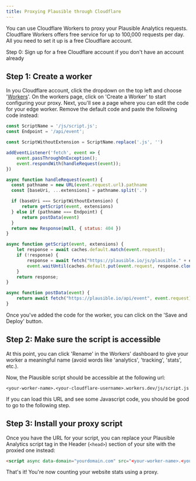 ```yaml
---
title: Proxying Plausible through Cloudflare
---
```


You can use Cloudflare Workers to proxy your Plausible Analytics requests. Cloudflare Workers offers free service for up to 100,000 requests per day.
All you need to set it up is a free Cloudflare account.

Step 0: Sign up for a free Cloudflare account if you don't have an account already

## Step 1: Create a worker

In you Cloudflare account, click the dropdown on the top left and choose '[Workers](https://workers.cloudflare.com/)'. On the workers page, click on 'Create a Worker' to start configuring your proxy. Next, you'll see a page where you can edit the code for your edge worker. Remove the default code and paste the following code instead:

```js
const ScriptName = '/js/script.js';
const Endpoint = '/api/event';

const ScriptWithoutExtension = ScriptName.replace('.js', '')

addEventListener('fetch', event => {
    event.passThroughOnException();
    event.respondWith(handleRequest(event));
})

async function handleRequest(event) {
  const pathname = new URL(event.request.url).pathname
  const [baseUri, ...extensions] = pathname.split('.')

  if (baseUri === ScriptWithoutExtension) {
      return getScript(event, extensions)
  } else if (pathname === Endpoint) {
      return postData(event)
  }
  return new Response(null, { status: 404 })
}

async function getScript(event, extensions) {
    let response = await caches.default.match(event.request);
    if (!response) {
        response = await fetch("https://plausible.io/js/plausible." + extensions.join("."));
        event.waitUntil(caches.default.put(event.request, response.clone()));
    }
    return response;
}

async function postData(event) {
    return await fetch("https://plausible.io/api/event", event.request);
}
```

Once you've added the code for the worker, you can click on the 'Save and Deploy' button.

## Step 2: Make sure the script is accessible

At this point, you can click 'Rename' in the Workers' dashboard to give your worker a meaningful name (avoid words like 'analytics', 'tracking', 'stats', etc.). 

Now, the Plausible script should be accessible at the following url:

```
<your-worker-name>.<your-cloudflare-username>.workers.dev/js/script.js
```

If you can load this URL and see some Javascript code, you should be good to go to the following step.

## Step 3: Install your proxy script

Once you have the URL for your script, you can replace your Plausible Analytics script tag in the Header (`<head>`) section of your site with the proxied one instead:

```html
<script async data-domain="yourdomain.com" src="<your-worker-name>.<your-cloudflare-username>.workers.dev/js/script.js"></script>
```

That's it! You're now counting your website stats using a proxy.
